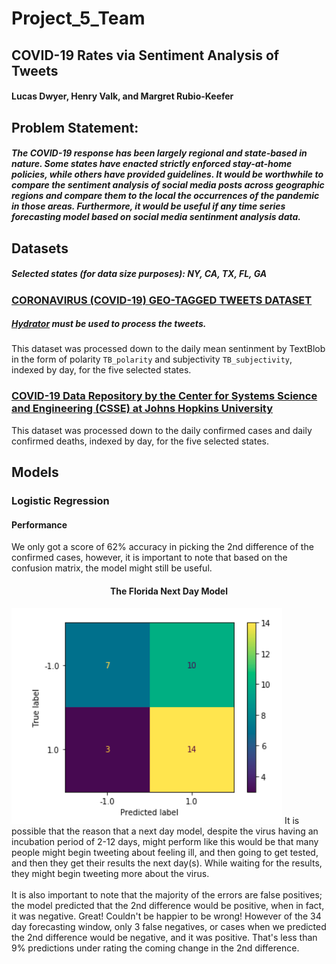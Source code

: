 # Project_5_Team
## COVID-19 Rates via Sentiment Analysis of Tweets
#### Lucas Dwyer, Henry Valk, and Margret Rubio-Keefer

## Problem Statement:
##### The COVID-19 response has been largely regional and state-based in nature. Some states have enacted strictly enforced stay-at-home policies, while others have provided guidelines. It would be worthwhile to compare the sentiment analysis of social media posts across geographic regions and compare them to  the local  the occurrences of the pandemic in those areas. Furthermore, it would be useful if any time series forecasting model based on social media sentinment analysis data.

## Datasets
##### Selected states (for data size purposes): NY, CA, TX, FL, GA
### [CORONAVIRUS (COVID-19) GEO-TAGGED TWEETS DATASET](https://ieee-dataport.org/open-access/coronavirus-covid-19-geo-tagged-tweets-dataset)
##### [Hydrator](https://github.com/DocNow/hydrator/releases/tag/v0.0.13) must be used to process the tweets.
This dataset was processed down to the daily mean sentinment by TextBlob in the form of polarity `TB_polarity` and subjectivity `TB_subjectivity`, indexed by day, for the five selected states.

### [COVID-19 Data Repository by the Center for Systems Science and Engineering (CSSE) at Johns Hopkins University](https://github.com/CSSEGISandData/COVID-19)
This dataset was processed down to the daily confirmed cases and daily confirmed deaths, indexed by day, for the five selected states.

## Models
### Logistic Regression
#### Performance
We only got a score of 62% accuracy in picking the 2nd difference of the confirmed cases, however, it is important to note that based on the confusion matrix, the model might still be useful.
#### <center>The Florida Next Day Model</center>
![Florida Model's Confusion Matrix alt ><](assets/fl_conf.png)
It is possible that the reason that a next day model, despite the virus having an incubation period of 2-12 days, might perform like this would be that many people might begin tweeting about feeling ill, and then going to get tested, and then they get their results the next day(s). While waiting for the results, they might begin tweeting more about the virus.
<br>
<br>
It is also important to note that the majority of the errors are false positives; the model predicted that the 2nd difference would be positive, when in fact, it was negative. Great! Couldn't be happier to be wrong! However of the 34 day forecasting window, only 3 false negatives, or cases when we predicted the 2nd difference would be negative, and it was positive. That's less than 9% predictions under rating the coming change in the 2nd difference.


